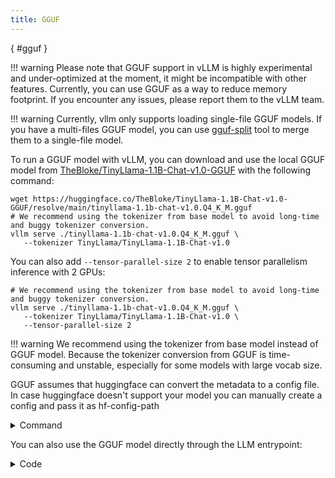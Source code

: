 ```yaml
---
title: GGUF
---
```

[](){ #gguf }

!!! warning
    Please note that GGUF support in vLLM is highly experimental and under-optimized at the moment, it might be incompatible with other features. Currently, you can use GGUF as a way to reduce memory footprint. If you encounter any issues, please report them to the vLLM team.

!!! warning
    Currently, vllm only supports loading single-file GGUF models. If you have a multi-files GGUF model, you can use [gguf-split](https://github.com/ggerganov/llama.cpp/pull/6135) tool to merge them to a single-file model.

To run a GGUF model with vLLM, you can download and use the local GGUF model from [TheBloke/TinyLlama-1.1B-Chat-v1.0-GGUF](https://huggingface.co/TheBloke/TinyLlama-1.1B-Chat-v1.0-GGUF) with the following command:

```console
wget https://huggingface.co/TheBloke/TinyLlama-1.1B-Chat-v1.0-GGUF/resolve/main/tinyllama-1.1b-chat-v1.0.Q4_K_M.gguf
# We recommend using the tokenizer from base model to avoid long-time and buggy tokenizer conversion.
vllm serve ./tinyllama-1.1b-chat-v1.0.Q4_K_M.gguf \
   --tokenizer TinyLlama/TinyLlama-1.1B-Chat-v1.0
```

You can also add `--tensor-parallel-size 2` to enable tensor parallelism inference with 2 GPUs:

```console
# We recommend using the tokenizer from base model to avoid long-time and buggy tokenizer conversion.
vllm serve ./tinyllama-1.1b-chat-v1.0.Q4_K_M.gguf \
   --tokenizer TinyLlama/TinyLlama-1.1B-Chat-v1.0 \
   --tensor-parallel-size 2
```

!!! warning
    We recommend using the tokenizer from base model instead of GGUF model. Because the tokenizer conversion from GGUF is time-consuming and unstable, especially for some models with large vocab size.

GGUF assumes that huggingface can convert the metadata to a config file. In case huggingface doesn't support your model you can manually create a config and pass it as hf-config-path

<details>
<summary>Command</summary>

```console
# If you model is not supported by huggingface you can manually provide a huggingface compatible config path
vllm serve ./tinyllama-1.1b-chat-v1.0.Q4_K_M.gguf \
   --tokenizer TinyLlama/TinyLlama-1.1B-Chat-v1.0 \
   --hf-config-path Tinyllama/TInyLlama-1.1B-Chat-v1.0
```

</details>

You can also use the GGUF model directly through the LLM entrypoint:

<details>
<summary>Code</summary>

```python
from vllm import LLM, SamplingParams

# In this script, we demonstrate how to pass input to the chat method:
conversation = [
   {
      "role": "system",
      "content": "You are a helpful assistant"
   },
   {
      "role": "user",
      "content": "Hello"
   },
   {
      "role": "assistant",
      "content": "Hello! How can I assist you today?"
   },
   {
      "role": "user",
      "content": "Write an essay about the importance of higher education.",
   },
]

# Create a sampling params object.
sampling_params = SamplingParams(temperature=0.8, top_p=0.95)

# Create an LLM.
llm = LLM(model="./tinyllama-1.1b-chat-v1.0.Q4_K_M.gguf",
         tokenizer="TinyLlama/TinyLlama-1.1B-Chat-v1.0")
# Generate texts from the prompts. The output is a list of RequestOutput objects
# that contain the prompt, generated text, and other information.
outputs = llm.chat(conversation, sampling_params)

# Print the outputs.
for output in outputs:
   prompt = output.prompt
   generated_text = output.outputs[0].text
   print(f"Prompt: {prompt!r}, Generated text: {generated_text!r}")
```

</details>
